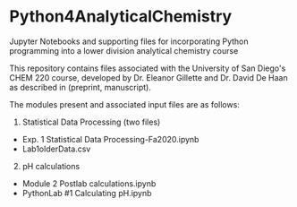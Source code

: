 # Python4AnalyticalChemistry
Jupyter Notebooks and supporting files for incorporating Python programming into a lower division analytical chemistry course

This repository contains files associated with the University of San Diego's CHEM 220 course, developed by Dr. Eleanor Gillette and Dr. David De Haan as described in (preprint, manuscript).

The modules present and associated input files are as follows:
1. Statistical Data Processing (two files)
  * Exp. 1 Statistical Data Processing-Fa2020.ipynb
  * Lab1olderData.csv
2. pH calculations
* Module 2 Postlab calculations.ipynb
* PythonLab #1 Calculating pH.ipynb
